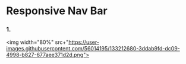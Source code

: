 # Responsive Nav Bar

### 1.

<img width="80%" src+"https://user-images.githubusercontent.com/56014195/133212680-3ddab9fd-dc09-4998-b827-677aee371d2d.png">
